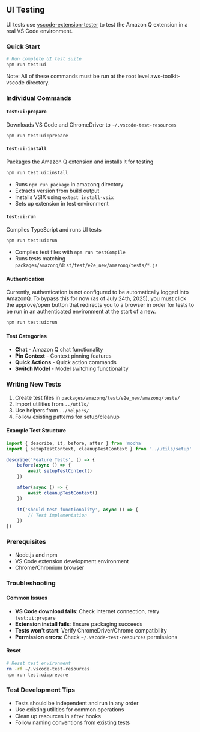 ## UI Testing

UI tests use [vscode-extension-tester](https://github.com/redhat-developer/vscode-extension-tester) to test the Amazon Q extension in a real VS Code environment.

### Quick Start

```bash
# Run complete UI test suite
npm run test:ui
```

Note: All of these commands must be run at the root level aws-toolkit-vscode directory.

### Individual Commands

#### `test:ui:prepare`

Downloads VS Code and ChromeDriver to `~/.vscode-test-resources`

```bash
npm run test:ui:prepare
```

#### `test:ui:install`

Packages the Amazon Q extension and installs it for testing

```bash
npm run test:ui:install
```

-   Runs `npm run package` in amazonq directory
-   Extracts version from build output
-   Installs VSIX using `extest install-vsix`
-   Sets up extension in test environment

#### `test:ui:run`

Compiles TypeScript and runs UI tests

```bash
npm run test:ui:run
```

-   Compiles test files with `npm run testCompile`
-   Runs tests matching `packages/amazonq/dist/test/e2e_new/amazonq/tests/*.js`

#### Authentication

Currently, authentication is not configured to be automatically logged into AmazonQ. To bypass this for now (as of July 24th, 2025), you must click the approve/open button that redirects you to a browser in order for tests to be run in an authenticated environment at the start of a new.

```bash
npm run test:ui:run
```

#### Test Categories

-   **Chat** - Amazon Q chat functionality
-   **Pin Context** - Context pinning features
-   **Quick Actions** - Quick action commands
-   **Switch Model** - Model switching functionality

### Writing New Tests

1. Create test files in `packages/amazonq/test/e2e_new/amazonq/tests/`
2. Import utilities from `../utils/`
3. Use helpers from `../helpers/`
4. Follow existing patterns for setup/cleanup

#### Example Test Structure

```typescript
import { describe, it, before, after } from 'mocha'
import { setupTestContext, cleanupTestContext } from '../utils/setup'

describe('Feature Tests', () => {
    before(async () => {
        await setupTestContext()
    })

    after(async () => {
        await cleanupTestContext()
    })

    it('should test functionality', async () => {
        // Test implementation
    })
})
```

### Prerequisites

-   Node.js and npm
-   VS Code extension development environment
-   Chrome/Chromium browser

### Troubleshooting

#### Common Issues

-   **VS Code download fails**: Check internet connection, retry `test:ui:prepare`
-   **Extension install fails**: Ensure packaging succeeds
-   **Tests won't start**: Verify ChromeDriver/Chrome compatibility
-   **Permission errors**: Check `~/.vscode-test-resources` permissions

#### Reset

```bash
# Reset test environment
rm -rf ~/.vscode-test-resources
npm run test:ui:prepare
```

### Test Development Tips

-   Tests should be independent and run in any order
-   Use existing utilities for common operations
-   Clean up resources in `after` hooks
-   Follow naming conventions from existing tests
